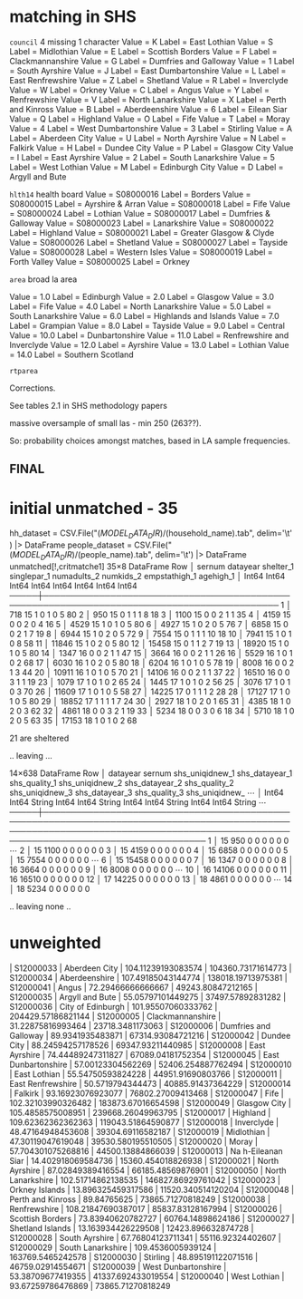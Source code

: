 # matching in SHS

`council` 4 missing 1 character
Value = K	Label = East Lothian
	Value = S	Label = Midlothian
	Value = E	Label = Scottish Borders
	Value = F	Label = Clackmannanshire
	Value = G	Label = Dumfries and Galloway
	Value = 1	Label = South Ayrshire
	Value = J	Label = East Dumbartonshire
	Value = L	Label = East Renfrewshire
	Value = Z	Label = Shetland
	Value = R	Label = Inverclyde
	Value = W	Label = Orkney
	Value = C	Label = Angus
	Value = Y	Label = Renfrewshire
	Value = V	Label = North Lanarkshire
	Value = X	Label = Perth and Kinross
	Value = B	Label = Aberdeenshire
	Value = 6	Label = Eilean Siar
	Value = Q	Label = Highland
	Value = O	Label = Fife
	Value = T	Label = Moray
	Value = 4	Label = West Dumbartonshire
	Value = 3	Label = Stirling
	Value = A	Label = Aberdeen City
	Value = U	Label = North Ayrshire
	Value = N	Label = Falkirk
	Value = H	Label = Dundee City
	Value = P	Label = Glasgow City
	Value = I	Label = East Ayrshire
	Value = 2	Label = South Lanarkshire
	Value = 5	Label = West Lothian
	Value = M	Label = Edinburgh City
	Value = D	Label = Argyll and Bute
	
`hlth14` health board
Value = S08000016	Label = Borders
	Value = S08000015	Label = Ayrshire & Arran
	Value = S08000018	Label = Fife
	Value = S08000024	Label = Lothian
	Value = S08000017	Label = Dumfries & Galloway
	Value = S08000023	Label = Lanarkshire
	Value = S08000022	Label = Highland
	Value = S08000021	Label = Greater Glasgow & Clyde
	Value = S08000026	Label = Shetland
	Value = S08000027	Label = Tayside
	Value = S08000028	Label = Western Isles
	Value = S08000019	Label = Forth Valley
	Value = S08000025	Label = Orkney

`area` broad la area

Value = 1.0	Label = Edinburgh
	Value = 2.0	Label = Glasgow
	Value = 3.0	Label = Fife
	Value = 4.0	Label = North Lanarkshire
	Value = 5.0	Label = South Lanarkshire
	Value = 6.0	Label = Highlands and Islands
	Value = 7.0	Label = Grampian
	Value = 8.0	Label = Tayside
	Value = 9.0	Label = Central
	Value = 10.0	Label = Dunbartonshire
	Value = 11.0	Label = Renfrewshire and Inverclyde
	Value = 12.0	Label = Ayrshire
	Value = 13.0	Label = Lothian
	Value = 14.0	Label = Southern Scotland
	
`rtparea` 



Corrections.

See tables 2.1 in SHS methodology papers

massive oversample of small las - min 250 (263??). 

So: probability choices amongst matches, based in LA sample frequencies.

## FINAL


# initial unmatched - 35
hh_dataset = CSV.File("$(MODEL_DATA_DIR)/$(household_name).tab", delim='\t' ) |> DataFrame
people_dataset = CSV.File("$(MODEL_DATA_DIR)/$(people_name).tab", delim='\t') |> DataFrame
 unmatched[!,critmatche1]
35×8 DataFrame
 Row │ sernum  datayear  shelter_1  singlepar_1  numadults_2  numkids_2  empstathigh_1  agehigh_1 
     │ Int64   Int64     Int64      Int64        Int64        Int64      Int64          Int64     
─────┼────────────────────────────────────────────────────────────────────────────────────────────
   1 │    718        15          1            0            1          0              5         80
   2 │    950        15          0            1            1          1              8         18
   3 │   1100        15          0            0            2          1              1         35
   4 │   4159        15          0            0            2          0              4         16
   5 │   4529        15          1            0            1          0              5         80
   6 │   4927        15          1            0            2          0              5         76
   7 │   6858        15          0            0            2          1              7         19
   8 │   6944        15          1            0            2          0              5         72
   9 │   7554        15          0            1            1          1             10         18
  10 │   7941        15          1            0            1          0              8         58
  11 │  11846        15          1            0            2          0              5         80
  12 │  15458        15          0            1            1          2              7         19
  13 │  18920        15          1            0            1          0              5         80
  14 │   1347        16          0            0            2          1              1         47
  15 │   3664        16          0            0            2          1              1         26
  16 │   5529        16          1            0            1          0              2         68
  17 │   6030        16          1            0            2          0              5         80
  18 │   6204        16          1            0            1          0              5         78
  19 │   8008        16          0            0            2          1              3         44
  20 │  10911        16          1            0            1          0              5         70
  21 │  14106        16          0            0            2          1              1         37
  22 │  16510        16          0            0            3          1              1         19
  23 │   1079        17          1            0            1          0              2         65
  24 │   1445        17          1            0            1          0              2         56
  25 │   3076        17          1            0            1          0              3         70
  26 │  11609        17          1            0            1          0              5         58
  27 │  14225        17          0            1            1          1              2         28
  28 │  17127        17          1            0            1          0              5         80
  29 │  18852        17          1            1            1          1              7         24
  30 │   2927        18          1            0            2          0              1         65
  31 │   4385        18          1            0            2          0              3         62
  32 │   4861        18          0            0            3          2              1         19
  33 │   5234        18          0            0            3          0              6         18
  34 │   5710        18          1            0            2          0              5         63
  35 │  17153        18          1            0            1          0              2         68

21 are sheltered

.. leaving ...

14×638 DataFrame
 Row │ datayear  sernum  shs_uniqidnew_1  shs_datayear_1  shs_quality_1  shs_uniqidnew_2  shs_datayear_2  shs_quality_2  shs_uniqidnew_3  shs_datayear_3  shs_quality_3  shs_uniqidnew_ ⋯
     │ Int64     Int64   String           Int64           Int64          String           Int64           Int64          String           Int64           Int64          String         ⋯
─────┼───────────────────────────────────────────────────────────────────────────────────────────────────────────────────────────────────────────────────────────────────────────────────
   1 │       15     950                                0              0                                0              0                                0              0                 ⋯
   2 │       15    1100                                0              0                                0              0                                0              0
   3 │       15    4159                                0              0                                0              0                                0              0
   4 │       15    6858                                0              0                                0              0                                0              0
   5 │       15    7554                                0              0                                0              0                                0              0                 ⋯
   6 │       15   15458                                0              0                                0              0                                0              0
   7 │       16    1347                                0              0                                0              0                                0              0
   8 │       16    3664                                0              0                                0              0                                0              0
   9 │       16    8008                                0              0                                0              0                                0              0                 ⋯
  10 │       16   14106                                0              0                                0              0                                0              0
  11 │       16   16510                                0              0                                0              0                                0              0
  12 │       17   14225                                0              0                                0              0                                0              0
  13 │       18    4861                                0              0                                0              0                                0              0                 ⋯
  14 │       18    5234                                0              0                                0              0                                0              0

  .. leaving none ..
  
# unweighted  

| S12000033 | Aberdeen City | 104.11239193083574 | 104360.73171614773
| S12000034 | Aberdeenshire | 107.49185043144774 | 138018.19713975381
| S12000041 | Angus | 72.29466666666667 | 49243.80847212165
| S12000035 | Argyll and Bute | 55.05797101449275 | 37497.57892831282
| S12000036 | City of Edinburgh | 101.95507060333762 | 204429.57186821144
| S12000005 | Clackmannanshire | 31.22875816993464 | 23718.3481173063
| S12000006 | Dumfries and Galloway | 89.9341935483871 | 67314.93084721216
| S12000042 | Dundee City | 88.24594257178526 | 69347.93211440985
| S12000008 | East Ayrshire | 74.44489247311827 | 67089.04181752354
| S12000045 | East Dunbartonshire | 57.00123304562269 | 52406.254887762494
| S12000010 | East Lothian | 55.54750593824228 | 44951.91690803766
| S12000011 | East Renfrewshire | 50.5719794344473 | 40885.91437364229
| S12000014 | Falkirk | 93.16923076923077 | 76802.27009413468
| S12000047 | Fife | 102.32103990326482 | 183873.67016654598
| S12000049 | Glasgow City | 105.4858575008951 | 239668.26049963795
| S12000017 | Highland | 109.62362362362363 | 119043.51864590877
| S12000018 | Inverclyde | 48.47164948453608 | 39304.69116582187
| S12000019 | Midlothian | 47.30119047619048 | 39530.580195510505
| S12000020 | Moray | 57.704301075268816 | 44500.13884866039
| S12000013 | Na h-Eileanan Siar | 14.402918069584736 | 15360.454018826938
| S12000021 | North Ayrshire | 87.02849389416554 | 66185.48569876901
| S12000050 | North Lanarkshire | 102.51714862138535 | 146827.86929761042
| S12000023 | Orkney Islands | 13.896325459317586 | 11520.340514120204
| S12000048 | Perth and Kinross | 89.84765625 | 73865.71270818249
| S12000038 | Renfrewshire | 108.21847690387017 | 85837.83128167994
| S12000026 | Scottish Borders | 73.83940620782727 | 60764.14898624186
| S12000027 | Shetland Islands | 13.163934426229508 | 12423.896632874728
| S12000028 | South Ayrshire | 67.76804123711341 | 55116.92324402607
| S12000029 | South Lanarkshire | 109.4536005939124 | 163769.5465242578
| S12000030 | Stirling | 48.895191122071516 | 46759.02914554671
| S12000039 | West Dunbartonshire | 53.38709677419355 | 41337.692433019554
| S12000040 | West Lothian | 93.67259786476869 | 73865.71270818249
